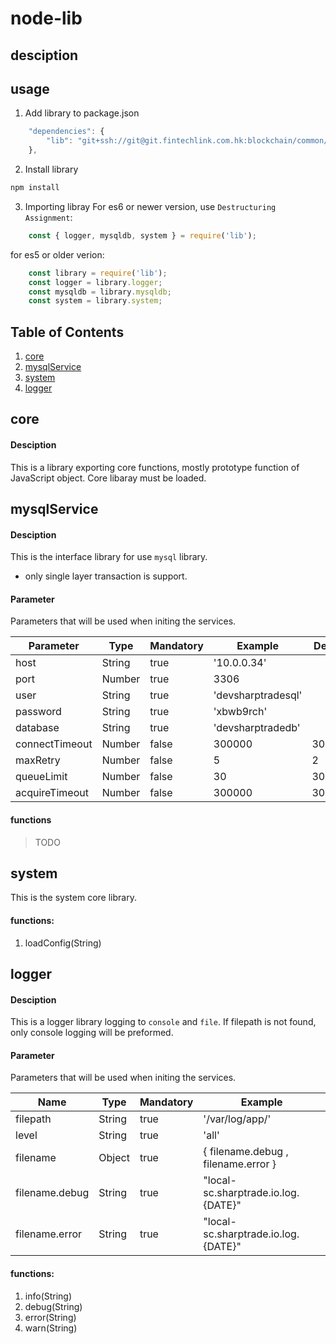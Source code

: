 # node-lib

## desciption

## usage
1. Add library to package.json

```javascript 
    "dependencies": {
	    "lib": "git+ssh://git@git.fintechlink.com.hk:blockchain/common/node-lib.git#develop"
	},
```

2. Install library

```bash
npm install
```

3. Importing libray
For es6 or newer version, use `Destructuring Assignment`:

```javascript 
    const { logger, mysqldb, system } = require('lib');
```

for es5 or older verion:
```javascript 
    const library = require('lib');
    const logger = library.logger;
    const mysqldb = library.mysqldb;
    const system = library.system;
```

## Table of Contents
1. [core](#core)
2. [mysqlService](#mysqlService)
3. [system](#system)
4. [logger](#logger)

## core

#### Desciption

This is a library exporting core functions, mostly prototype function of JavaScript object.
Core libaray must be loaded.

## mysqlService

#### Desciption

This is the interface library for use `mysql` library.
* only single layer transaction is support.

#### Parameter

Parameters that will be used when initing the services.

| Parameter      | Type   | Mandatory | Example            | Default    |
|----------------|--------|-----------|--------------------|------------|
| host           | String | true      | '10.0.0.34'        |            |
| port           | Number | true      |  3306              |            |
| user           | String | true      | 'devsharptradesql' |            |
| password       | String | true      | 'xbwb9rch'         |            |
| database       | String | true      | 'devsharptradedb'  |            |
| connectTimeout | Number | false     | 300000             | 300000     |
| maxRetry       | Number | false     | 5                  | 2          |
| queueLimit     | Number | false     | 30                 | 30         |
| acquireTimeout | Number | false     | 300000             | 300000     |

#### functions
> TODO

## system

This is the system core library. 

#### functions:

1. loadConfig(String)

## logger

#### Desciption

This is a logger library logging to `console` and `file`.
If filepath is not found, only console logging will be preformed.

#### Parameter

Parameters that will be used when initing the services.

| Name           | Type   | Mandatory | Example                             |
|----------------|--------|-----------|-------------------------------------|
| filepath       | String | true      | '/var/log/app/'                     |
| level          | String | true      | 'all'                               |
| filename       | Object | true      | { filename.debug , filename.error } |
| filename.debug | String | true      | "local-sc.sharptrade.io.log.{DATE}" |
| filename.error | String | true      | "local-sc.sharptrade.io.log.{DATE}" |

#### functions:
1. info(String)
2. debug(String)
3. error(String)
4. warn(String)